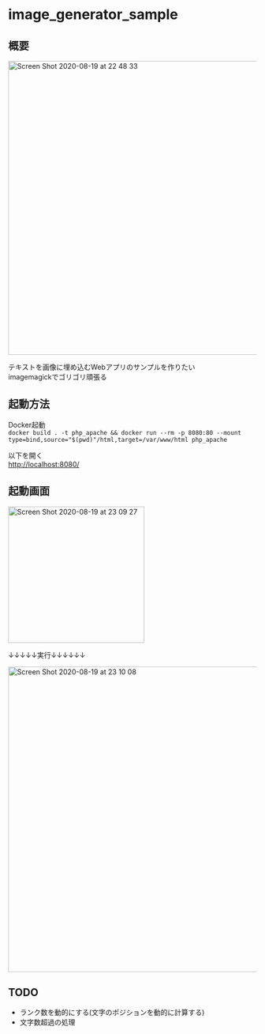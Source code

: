 # image_generator_sample

## 概要

<img width="595" alt="Screen Shot 2020-08-19 at 22 48 33" src="https://user-images.githubusercontent.com/69907210/90643178-3dd6f900-e26e-11ea-9226-fcca31d9c5d0.png">

テキストを画像に埋め込むWebアプリのサンプルを作りたい  
imagemagickでゴリゴリ頑張る

## 起動方法
Docker起動  
`docker build . -t php_apache && docker run --rm -p 8080:80 --mount type=bind,source="$(pwd)"/html,target=/var/www/html php_apache`

以下を開く  
[http://localhost:8080/](http://localhost:8080/)

## 起動画面
<img width="276" alt="Screen Shot 2020-08-19 at 23 09 27" src="https://user-images.githubusercontent.com/69907210/90645672-35cc8880-e271-11ea-80ff-99324d47db15.png">

↓↓↓↓↓実行↓↓↓↓↓↓  

<img width="618" alt="Screen Shot 2020-08-19 at 23 10 08" src="https://user-images.githubusercontent.com/69907210/90645679-38c77900-e271-11ea-88b8-642e21a0499c.png">


## TODO
- ランク数を動的にする(文字のポジションを動的に計算する)
- 文字数超過の処理
